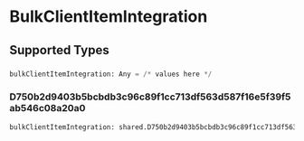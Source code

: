 # BulkClientItemIntegration


## Supported Types

### 

```python
bulkClientItemIntegration: Any = /* values here */
```

### D750b2d9403b5bcbdb3c96c89f1cc713df563d587f16e5f39f5ab546c08a20a0

```python
bulkClientItemIntegration: shared.D750b2d9403b5bcbdb3c96c89f1cc713df563d587f16e5f39f5ab546c08a20a0 = /* values here */
```

